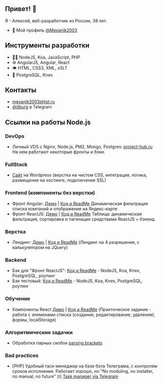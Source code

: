 ## Привет! 👋
Я - Алексей, веб-разработчик из России, 38 лет.

- 🧭 Мой профиль [@Mexanik2003](https://github.com/Mexanik2003)

## Инструменты разработки
- 👨‍💻 NodeJS, Koa, JavaScript, PHP
- ⚙️ AngularJS, Angular, React
- 👁️ HTML, CSS3, XML, xSLT
- 💽 PostgreSQL, Knex

## Контакты
- [mexanik2003@list.ru]([mexanik2003@list.ru)
- [@itburg](@itburg) в Telegram

## Ссылки на работы Node.js

### DevOps

- Личный VDS с Nginx, Node.js, PM2, Mongo, Postgres: [project-hub.ru](http://ad.project-hub.ru)
На нем работают некоторые фронты и бэки.

### FullStack
- [Сайт](https://cgkb3.ru) на Wordpress (верстка на чистом CSS, интеграция, логика, размещение на хостинге, подключение SSL) 

### Frontend (компоненты без верстки)
- Фронт Angular: [Демо](http://art-test.ad.project-hub.ru/) | [Код и ReadMe](https://github.com/Mexanik2003/test-front/tree/main/art-test) Динамическая фильтрация списка компаний и отображение на Яндекс-карте 
- Фронт ReactJS: [Демо](http://react-table-sort.ad.project-hub.ru/) | [Код и ReadMe](https://github.com/Mexanik2003/react-table-sort) Таблица: динамическая фильтрация, сортировка и пагинация средствами ReactJS + бэкенд
### Верстка
- Лендинг: [Демо](https://mexanik2003.github.io/sm-test/) | [Код и ReadMe](https://github.com/Mexanik2003/sm-test) (Лендинг на 4 разрешения, с калькулятором на JQuery)
### Backend
- Бэк для "Фронт ReactJS": [Код и ReadMe](https://github.com/Mexanik2003/react-table-sort) - NodeJS, Koa, Knex, PostgreSQL, роутинг
- Бэк тестовый: [Код и ReadMe](https://github.com/Mexanik2003/mk-test) - NodeJS, Koa, Knex, PostgreSQL, роутинг
### Обучение
- Компоненты React [Демо](https://mexanik2003.github.io/jetstyle-test/) | [Код и ReadMe](https://github.com/Mexanik2003/jetstyle-test) (Практическое задание - работа с элеменами списка (создание, редактирование, удаление), формы, localStorage)
### Алгоритмические задачки
- Обработка парных скобок [parsing brackets](https://github.com/Mexanik2003/contests/tree/master/algorytms/skobochnye_posledovatelnosti)
### Bad practices
- \[PHP\] Удобный таск-менеджер на базе бота Телеграма, с контролем сроков исполнения. Работает хорошо, но "No moduling, no installer, no manual, no future" ))) [Task manager via Telegram](https://github.com/Mexanik2003/standalone_telegram_bot)
